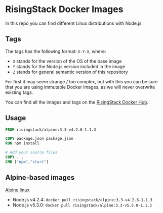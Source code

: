 # RisingStack Docker Images

In this repo you can find different Linux distributions with Node.js.

## Tags

The tags has the following format: `X-Y-X`, where:

* `X` stands for the version of the OS of the base image
* `Y` stands for the Node.js version included in the image
* `Z` stands for general semantic version of this repository

For first it may seem strange / too complex, but with this you can be sure that
you are using immutable Docker images, as we will never overwrite existing tags.

You can find all the images and tags on the [RisingStack Docker Hub](https://hub.docker.com/r/risingstack).

## Usage

```Dockerfile
FROM risingstack/alpine:3.3-v4.2.6-1.1.3

COPY package.json package.json
RUN npm install

# Add your source files
COPY . .
CMD ["npm","start"]
```

## Alpine-based images

[Alpine linux](http://www.alpinelinux.org/)

* Node.js v4.2.4: `docker pull risingstack/alpine:3.3-v4.2.6-1.1.3`
* Node.js v5.3.0: `docker pull risingstack/alpine:3.3-v5.5.0-1.1.3`
